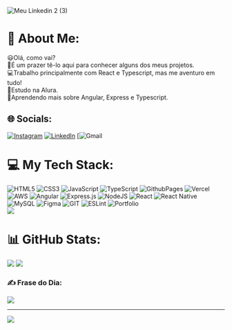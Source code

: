 ![Meu Linkedin 2 (3)](https://github.com/thiagomd22/thiagomd22/assets/138730112/a59c7c6f-1a84-49c3-98ec-258893d66bbe)
# 💫 About Me:
:smiley:Olá, como vai? <br>:raised_hands:É um prazer tê-lo aqui para conhecer alguns dos meus projetos.<br>:computer:Trabalho principalmente com React e Typescript, mas me aventuro em tudo!<br>:blue_book:Estudo na Alura.<br>:dart:Aprendendo mais sobre Angular, Express e Typescript.

## 🌐 Socials:
[![Instagram](https://img.shields.io/badge/Instagram-%23E4405F.svg?logo=Instagram&logoColor=white)](https://instagram.com/thiagomeir) [![LinkedIn](https://img.shields.io/badge/LinkedIn-%230077B5.svg?logo=linkedin&logoColor=white)](https://linkedin.com/in/thiagomeir) [![Gmail](https://img.shields.io/badge/Gmail-D14836?style=for-the-badge&logo=gmail&logoColor=white)

# 💻 My Tech Stack:
![HTML5](https://img.shields.io/badge/html5-%23E34F26.svg?style=for-the-badge&logo=html5&logoColor=white) ![CSS3](https://img.shields.io/badge/css3-%231572B6.svg?style=for-the-badge&logo=css3&logoColor=white) ![JavaScript](https://img.shields.io/badge/javascript-%23323330.svg?style=for-the-badge&logo=javascript&logoColor=%23F7DF1E) ![TypeScript](https://img.shields.io/badge/typescript-%23007ACC.svg?style=for-the-badge&logo=typescript&logoColor=white) ![GithubPages](https://img.shields.io/badge/github%20pages-121013?style=for-the-badge&logo=github&logoColor=white) ![Vercel](https://img.shields.io/badge/vercel-%23000000.svg?style=for-the-badge&logo=vercel&logoColor=white) ![AWS](https://img.shields.io/badge/AWS-%23FF9900.svg?style=for-the-badge&logo=amazon-aws&logoColor=white) ![Angular](https://img.shields.io/badge/angular-%23DD0031.svg?style=for-the-badge&logo=angular&logoColor=white) ![Express.js](https://img.shields.io/badge/express.js-%23404d59.svg?style=for-the-badge&logo=express&logoColor=%2361DAFB) ![NodeJS](https://img.shields.io/badge/node.js-6DA55F?style=for-the-badge&logo=node.js&logoColor=white) ![React](https://img.shields.io/badge/react-%2320232a.svg?style=for-the-badge&logo=react&logoColor=%2361DAFB) ![React Native](https://img.shields.io/badge/react_native-%2320232a.svg?style=for-the-badge&logo=react&logoColor=%2361DAFB) ![MySQL](https://img.shields.io/badge/mysql-%2300000f.svg?style=for-the-badge&logo=mysql&logoColor=white) ![Figma](https://img.shields.io/badge/figma-%23F24E1E.svg?style=for-the-badge&logo=figma&logoColor=white) ![GIT](https://img.shields.io/badge/Git-fc6d26?style=for-the-badge&logo=git&logoColor=white) ![ESLint](https://img.shields.io/badge/ESLint-4B3263?style=for-the-badge&logo=eslint&logoColor=white) ![Portfolio](https://img.shields.io/badge/Portfolio-%23000000.svg?style=for-the-badge&logo=firefox&logoColor=#FF7139) <br/>
![](https://github-readme-stats.vercel.app/api/top-langs/?username=thiagomd22&theme=dark&hide_border=false&include_all_commits=true&count_private=false&layout=compact) <br/>
# 📊 GitHub Stats:
![](https://github-readme-stats.vercel.app/api?username=thiagomd22&theme=dark&hide_border=false&include_all_commits=true&count_private=false) ![](https://github-readme-streak-stats.herokuapp.com/?user=thiagomd22&theme=dark&hide_border=false)<br/>

### ✍️ Frase do Dia:
![](https://quotes-github-readme.vercel.app/api?type=horizontal&theme=radical)

---
[![](https://visitcount.itsvg.in/api?id=thiagomd22&icon=0&color=0)](https://visitcount.itsvg.in)

<!-- Proudly created with GPRM ( https://gprm.itsvg.in ) -->
